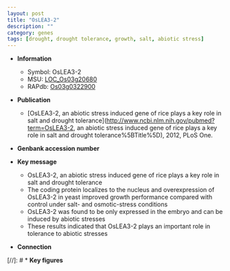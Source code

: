 ```yaml
---
layout: post
title: "OsLEA3-2"
description: ""
category: genes
tags: [drought, drought tolerance, growth, salt, abiotic stress]
---
```


* **Information**  
    + Symbol: OsLEA3-2  
    + MSU: [LOC_Os03g20680](http://rice.uga.edu/cgi-bin/ORF_infopage.cgi?orf=LOC_Os03g20680)  
    + RAPdb: [Os03g0322900](http://rapdb.dna.affrc.go.jp/viewer/gbrowse_details/irgsp1?name=Os03g0322900)  

* **Publication**  
    + [OsLEA3-2, an abiotic stress induced gene of rice plays a key role in salt and drought tolerance](http://www.ncbi.nlm.nih.gov/pubmed?term=OsLEA3-2, an abiotic stress induced gene of rice plays a key role in salt and drought tolerance%5BTitle%5D), 2012, PLoS One.

* **Genbank accession number**  

* **Key message**  
    + OsLEA3-2, an abiotic stress induced gene of rice plays a key role in salt and drought tolerance
    + The coding protein localizes to the nucleus and overexpression of OsLEA3-2 in yeast improved growth performance compared with control under salt- and osmotic-stress conditions
    + OsLEA3-2 was found to be only expressed in the embryo and can be induced by abiotic stresses
    + These results indicated that OsLEA3-2 plays an important role in tolerance to abiotic stresses

* **Connection**  

[//]: # * **Key figures**  


